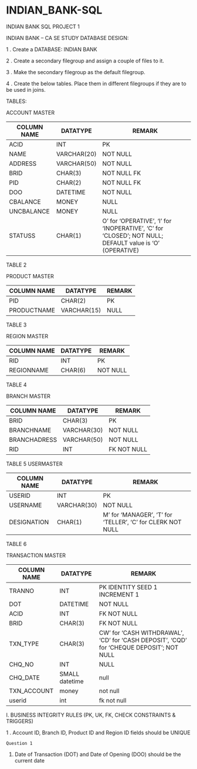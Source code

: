 # INDIAN_BANK-SQL
INDIAN  BANK SQL PROJECT 1


INDIAN BANK – CA SE STUDY
DATABASE DESIGN: 

1 . Create a DATABASE: INDIAN BANK 

2 . Create a secondary filegroup and assign a couple of files to it.

3 . Make the secondary filegroup as the default filegroup. 

4 . Create the below tables. Place them in different filegroups if they are  to be used in joins. 

TABLES: 

ACCOUNT MASTER 


|   COLUMN NAME   |     DATATYPE      |     REMARK      |
|-----------------|-------------------|-----------------| 
|  ACID           |     INT           |  PK             |
|  NAME           |     VARCHAR(20)   |  NOT NULL       |
|  ADDRESS        |     VARCHAR(50)   |  NOT NULL       |
|  BRID           |     CHAR(3)       |   NOT NULL FK   |
|  PID            |     CHAR(2)       |   NOT NULL FK   |
|  DOO            |     DATETIME      |   NOT NULL      |
|  CBALANCE       |     MONEY         |    NULL         |
|  UNCBALANCE     |     MONEY         |     NULL        |
|  STATUSS        |     CHAR(1)       |  O’ for ‘OPERATIVE’, ‘I’ for ‘INOPERATIVE’, ‘C’ for ‘CLOSED’; NOT NULL; DEFAULT value is ‘O’ (OPERATIVE)| 


TABLE 2

PRODUCT MASTER 

|   COLUMN NAME   |     DATATYPE      |     REMARK      |
|-----------------|-------------------|-----------------| 
|   PID           |   CHAR(2)         |   PK            |
|   PRODUCTNAME   |   VARCHAR(15)     |  NULL           |

TABLE 3

REGION MASTER


|   COLUMN NAME   |     DATATYPE      |     REMARK      |
|-----------------|-------------------|-----------------| 
|     RID         |     INT           |   PK            |
|   REGIONNAME    |     CHAR(6)       |   NOT NULL      |

TABLE 4 

BRANCH MASTER

|   COLUMN NAME   |     DATATYPE      |     REMARK      |
|-----------------|-------------------|-----------------| 
|   BRID          |     CHAR(3)       |   PK            |
| BRANCHNAME      | VARCHAR(30)       |   NOT NULL      |
| BRANCHADRESS    | VARCHAR(50)       |   NOT NULL      |
|   RID           | INT               |   FK NOT NULL   |

TABLE 5 
USERMASTER

|   COLUMN NAME   |     DATATYPE      |     REMARK      |
|-----------------|-------------------|-----------------| 
| USERID          |   INT             |   PK            |
| USERNAME        |   VARCHAR(30)     |   NOT NULL      |
| DESIGNATION     |   CHAR(1)         |  M’ for ‘MANAGER’, ‘T’ for ‘TELLER’, ‘C’ for CLERK NOT NULL |


TABLE 6

TRANSACTION MASTER

|   COLUMN NAME   |     DATATYPE      |     REMARK                    |
|-----------------|-------------------|-------------------------------| 
| TRANNO          |     INT           | PK IDENTITY SEED 1 INCREMENT 1|
| DOT             |   DATETIME        |   NOT NULL                    |
| ACID            |   INT             | FK NOT NULL                   |
|  BRID           | CHAR(3)           | FK NOT NULL                   |
|  TXN_TYPE       |   CHAR(3)         |CW’ for ‘CASH WITHDRAWAL’, ‘CD’ for ‘CASH DEPOSIT’, ‘CQD’ for ‘CHEQUE DEPOSIT’; NOT NULL |
| CHQ_NO          |  INT              |   NULL                        | 
|CHQ_DATE         | SMALL datetime    |  null                         |
|TXN_ACCOUNT      |  money            |   not null                    |
| userid          |  int              |     fk not null               |


I. BUSINESS INTEGRITY RULES (PK, UK, FK, CHECK CONSTRAINTS & TRIGGERS) 

1 . Account ID, Branch ID, Product ID and Region ID fields should be UNIQUE 

```
Question 1
```
1)  Date of Transaction (DOT) and Date of Opening (DOO) should be the  current date 
